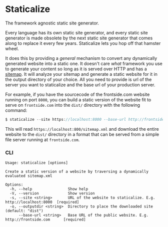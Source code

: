 # Staticalize

The framework agnostic static site generator.

Every language has its own static site generator, and every static site generator is made obsolete by the next static site generator that comes along to replace it every few years. Staticalize lets you hop off that hamster wheel.

It does this by providing a _general_ mechanism to convert any dynamically generated website into a static one. It doesn't care _what_ framework you use to generate your content so long as it is served over HTTP and has a [sitemap][sitemap]. It will analyze your sitemap and generate a static website for it in the output directory of your choice. All you need to provide is url of the server you want to staticalize and the base url of your production server.

For example, if you have the sourcecode of the frontside.com website running on port `8000`, you can build a static version of the website fit to serve on `frontside.com` into the `dist/` directory with the following command:


```ts
$ staticalize --site https://localhost:8000 --base-url http://frontside.com --outdir dist
```

This will read `https://localhost:800/sitemap.xml` and download the entire website to the `dist/` directory in a format that can be served from a simple file server running at `frontside.com`.


### CLI

```
Usage: staticalize [options]

Create a static version of a website by traversing a dynamically evaluated sitemap.xml

Options:
  -h, --help                Show help
  -V, --version             Show version
  -s, --site <string>       URL of the website to staticalize. E.g. http://localhost:8000  [required]
  -o, --outputdir <string>  Directory to place the downloaded site (default: "dist")
      --base-url <string>   Base URL of the public website. E.g. http://frontside.com      [required]
```

[sitemap]: https://sitemaps.org
